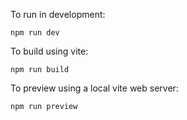 To run in development:
```
npm run dev
```
To build using vite:
```
npm run build
```
To preview using a local vite web server:
```
npm run preview
```
